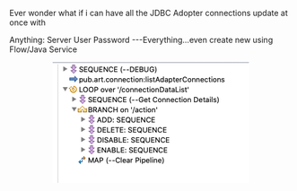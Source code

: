 Ever wonder what if i can have all the JDBC Adopter connections update at once with

Anything:
Server
User
Password 
---Everything...even create new using Flow/Java Service
   
  <p align="center">
   <img src="Screen Shot 2020-01-08 at 4.55.06 PM.png" width="350" alt="accessibility text">
</p>
